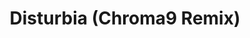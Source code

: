 ---
link: https://chroma9.bandcamp.com/track/disturbia-chroma9-remix
title: Disturbia (Chroma9 Remix)
artist: Rihanna
musician: Chroma9
artwork: https://f4.bcbits.com/img/a1921624279_16.jpg
---